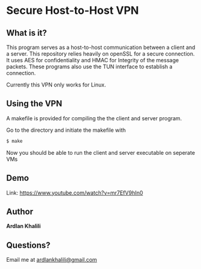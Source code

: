 # Secure Host-to-Host VPN

## What is it?
This program serves as a host-to-host communication between a client and a server. This repository relies heavily on openSSL for a secure connection. It uses AES for confidentiality and HMAC for Integrity of the message packets. These programs also use the TUN interface to establish a connection.

Currently this VPN only works for Linux.

## Using the VPN
A makefile is provided for compiling the the client and server program. 

Go to the directory and initiate the makefile with

```sh
$ make
```

Now you should be able to run the client and server executable on seperate VMs


## Demo

Link: https://www.youtube.com/watch?v=mr7EfV9hIn0

## Author

**Ardlan Khalili**

## Questions?

Email me at ardlankhalili@gmail.com

